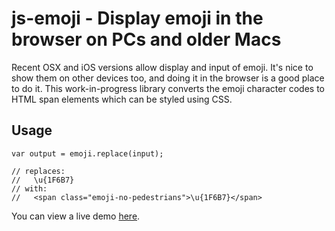 # js-emoji - Display emoji in the browser on PCs and older Macs

Recent OSX and iOS versions allow display and input of emoji. It's nice to show them on 
other devices too, and doing it in the browser is a good place to do it. This work-in-progress
library converts the emoji character codes to HTML span elements which can be styled using CSS.


## Usage

    var output = emoji.replace(input);

    // replaces:
    //   \u{1F6B7}
    // with:
    //   <span class="emoji-no-pedestrians">\u{1F6B7}</span>

You can view a live demo <a href="http://unicodey.com/js-emoji/demo.htm">here</a>.
